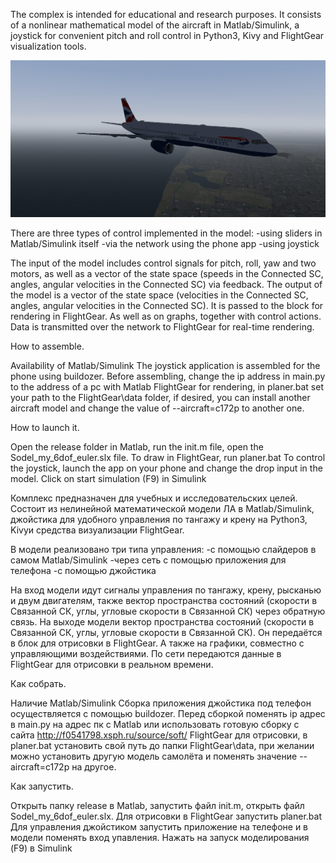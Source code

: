 The complex is intended for educational and research purposes. It consists of a nonlinear mathematical model of the aircraft in Matlab/Simulink,
a joystick for convenient pitch and roll control in Python3, Kivy and FlightGear visualization tools.

![Image alt](https://github.com/ByMisterAnt/Aircraft-math-model-complex/blob/00f0083ef0638ca77f574af282300e85fbf3c086/img.png)

There are three types of control implemented in the model:
-using sliders in Matlab/Simulink itself
-via the network using the phone app
-using joystick

The input of the model includes control signals for pitch, roll, yaw and two motors, as well as a vector of the state space
(speeds in the Connected SC, angles, angular velocities in the Connected SC) via feedback. The output of the model is a vector
of the state space (velocities in the Connected SC, angles, angular velocities in the Connected SC). It is passed to the block for rendering in FlightGear.
As well as on graphs, together with control actions. Data is transmitted over the network to FlightGear for real-time rendering.


How to assemble.


Availability of Matlab/Simulink
The joystick application is assembled for the phone using buildozer.
Before assembling, change the ip address in main.py to the address of a pc with Matlab 
FlightGear for rendering, in planer.bat set your path to the FlightGear\data folder, if desired, you can install another aircraft model and
change the value of --aircraft=c172p to another one.


How to launch it.

Open the release folder in Matlab, run the init.m file, open the Sodel_my_6dof_euler.slx file.
To draw in FlightGear, run planer.bat
To control the joystick, launch the app on your phone and change the drop input in the model.
Click on start simulation (F9) in Simulink


Комплекс предназначен для учебных и исследовательских целей. Состоит из нелинейной математической модели ЛА в Matlab/Simulink,
джойстика для удобного управления по тангажу и крену на Python3, Kivyи средства визуализации FlightGear.

В модели реализовано три типа управления:
-с помощью слайдеров в самом Matlab/Simulink
-через сеть с помощью приложения для телефона
-с помощью джойстика

На вход модели идут сигналы управления по тангажу, крену, рысканью и двум двигателям, также вектор пространства состояний 
(скорости в Связанной СК, углы, угловые скорости в Связанной СК) через обратную связь. На выходе модели вектор пространства
состояний (скорости в Связанной СК, углы, угловые скорости в Связанной СК). Он передаётся в блок для отрисовки в FlightGear.
А также на графики, совместно с управляющими воздействиями. По сети передаются данные в FlightGear для отрисовки в реальном времени.


Как собрать.

Наличие Matlab/Simulink
Сборка приложения джойстика под телефон осуществляется с помощью buildozer.
Перед сборкой поменять ip адрес в main.py на адрес пк с Matlab или использовать готовую сборку с сайта http://f0541798.xsph.ru/source/soft/
FlightGear для отрисовки, в planer.bat установить свой путь до папки FlightGear\data, при желании можно установить другую модель самолёта и
поменять значение --aircraft=c172p на другое.


Как запустить.

Открыть папку release в Matlab, запустить файл init.m, открыть файл Sodel_my_6dof_euler.slx.
Для отрисовки в FlightGear запустить planer.bat
Для управления джойстиком запустить приложение на телефоне и в модели поменять вход упавления.
Нажать на запуск моделирования (F9) в Simulink
